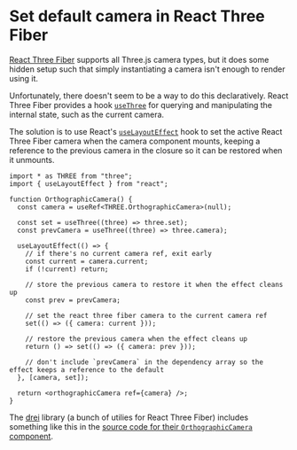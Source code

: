 # Set default camera in React Three Fiber

[React Three Fiber](https://docs.pmnd.rs/react-three-fiber) supports all Three.js camera types, but it does some hidden setup such that simply instantiating a camera isn't enough to render using it.

Unfortunately, there doesn't seem to be a way to do this declaratively. React Three Fiber provides a hook [`useThree`](https://docs.pmnd.rs/react-three-fiber/api/hooks#usethree) for querying and manipulating the internal state, such as the current camera.

The solution is to use React's [`useLayoutEffect`](https://reactjs.org/docs/hooks-reference.html#uselayouteffect) hook to set the active React Three Fiber camera when the camera component mounts, keeping a reference to the previous camera in the closure so it can be restored when it unmounts.

```tsx
import * as THREE from "three";
import { useLayoutEffect } from "react";

function OrthographicCamera() {
  const camera = useRef<THREE.OrthographicCamera>(null);

  const set = useThree((three) => three.set);
  const prevCamera = useThree((three) => three.camera);

  useLayoutEffect(() => {
    // if there's no current camera ref, exit early
    const current = camera.current;
    if (!current) return;

    // store the previous camera to restore it when the effect cleans up
    const prev = prevCamera;

    // set the react three fiber camera to the current camera ref
    set(() => ({ camera: current }));

    // restore the previous camera when the effect cleans up
    return () => set(() => ({ camera: prev }));

    // don't include `prevCamera` in the dependency array so the effect keeps a reference to the default
  }, [camera, set]);

  return <orthographicCamera ref={camera} />;
}
```

The [drei](https://github.com/pmndrs/drei) library (a bunch of utilies for React Three Fiber) includes something like this in the [source code for their `OrthographicCamera` component](https://github.com/pmndrs/drei/blob/master/src/core/OrthographicCamera.tsx).
